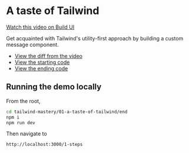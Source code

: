 # A taste of Tailwind

[Watch this video on Build UI](http:/buildui.com/series/tailwind-mastery/a-taste-of-tailwind)

Get acquainted with Tailwind's utility-first approach by building a custom message component.

- [View the diff from the video](https://github.com/builduilabs/tailwind-mastery/commit/db5e15a7ddf2bceada086f57ec3468f0f60af73d)
- [View the starting code](./begin/pages/index.js)
- [View the ending code](./end/pages/index.js)

## Running the demo locally

From the root,

```sh
cd tailwind-mastery/01-a-taste-of-tailwind/end
npm i
npm run dev
```

Then navigate to

```
http://localhost:3000/1-steps
```